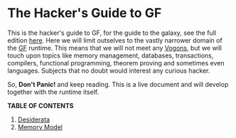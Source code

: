 # The Hacker's Guide to GF

This is the hacker's guide to GF, for the guide to the galaxy, see the full edition [here](https://en.wikipedia.org/wiki/The_Hitchhiker%27s_Guide_to_the_Galaxy).
Here we will limit outselves to the vastly narrower domain of the [GF](https://www.grammaticalframework.org) runtime. This means that we will not meet
any [Vogons](https://en.wikipedia.org/wiki/Vogon), but we will touch upon topics like memory management, databases, transactions, compilers,
functional programming, theorem proving and sometimes even languages. Subjects that no doubt would interest any curious hacker.

So, **Don't Panic!** and keep reading. This is a live document and will develop together with the runtime itself.

**TABLE OF CONTENTS**

1. [Desiderata](DESIDERATA.md)
2. [Memory Model](memory_model.md)

